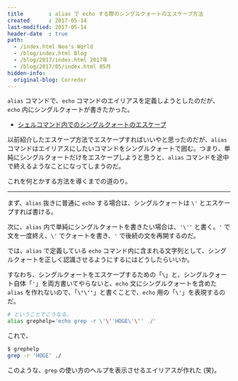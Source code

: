```yaml
---
title        : alias で echo する際のシングルクォートのエスケープ方法
created      : 2017-05-14
last-modified: 2017-05-14
header-date  : true
path:
  - /index.html Neo's World
  - /blog/index.html Blog
  - /blog/2017/index.html 2017年
  - /blog/2017/05/index.html 05月
hidden-info:
  original-blog: Corredor
---
```


`alias` コマンドで、`echo` コマンドのエイリアスを定義しようとしたのだが、`echo` 内にシングルクォートが書きたかった。

- [シェルコマンド内でのシングルクォートのエスケープ](/blog/2016/11/04-01.html)

以前紹介したエスケープ方法でエスケープすればいいやと思ったのだが、`alias` コマンドはエイリアスにしたいコマンドをシングルクォートで囲む。つまり、単純にシングルクォートだけをエスケープしようと思うと、`alias` コマンドを途中で終えるようなことになってしまうのだ。

これを何とかする方法を導くまでの道のり。

-----

まず、`alias` 抜きに普通に `echo` する場合は、シングルクォートは `\'` とエスケープすれば書ける。

次に、`alias` 内で単純にシングルクォートを書きたい場合は、`'\''` と書く。`'` で文を一度終え、`\'` でクォートを書き、`'` で後続の文を再開するのだ。

では、`alias` で定義している `echo` コマンド内に含まれる文字列として、シングルクォートを正しく認識させるようにするにはどうしたらいいか。

すなわち、シングルクォートをエスケープするための「`\`」と、シングルクォート自体「`'`」を両方書いてやらないと、`echo` 文にシングルクォートを含めた `alias` を作れないので、「**`\'\''`**」と書くことで、`echo` 用の「`\'`」を表現するのだ。

```bash
# ということでこうなる。
alias grephelp='echo grep -r \'\''HOGE\'\'' ./'
```

これで、

```bash
$ grephelp
grep -r 'HOGE' ./
```

このような、`grep` の使い方のヘルプを表示させるエイリアスが作れた (笑)。
